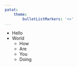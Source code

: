 ```yaml
---
patat:
    theme:
        bulletListMarkers: '<>'
...
```


- Hello
- World
    * How
    * Are
    * You
    * Doing
